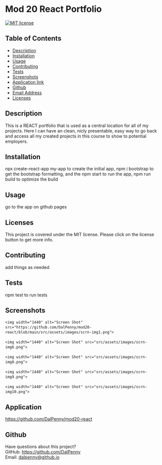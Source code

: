 # Mod 20 React Portfolio

  [![MIT license](https://img.shields.io/badge/License-MIT-blue.svg)](https://lbesson.mit-license.org/)

  ## Table of Contents
  * [Description](#description)
  * [Installation](#installation)
  * [Usage](#usage)
  * [Contributing](#contributing)
  * [Tests](#tests)
  * [Screenshots](#screenshots)
  * [Application link](#application)
  * [Github](#github)
  * [Email Address](#email)
  * [Licenses](#licenses)

  
  ## Description
  This is a REACT portfolio that is used as a central location for all of my projects. Here I can have an clean, nicly presentable, easy way to go back and access all my created projects in this course to show to potential employers.

  ## Installation
  npx create-react-app my-app to create the initial app, npm i bootstrap to get the bootstrap formatting, and the npm start to run the app, npm run build to optimize the build

  ## Usage
  go to the app on github pages
  ## Licenses
  This project is covered under the MIT license. Please click on the license button to get more info.
  
  ## Contributing
  add things as needed
  
  ## Tests
  npm test to run tests
  
  ## Screenshots
    <img width="1440" alt="Screen Shot" src="https://github.com/DalPenny/mod20-react/blob/main/src/assets/images/scrn-img1.png">
    
    <img width="1440" alt="Screen Shot" src="src/assets/images/scrn-img6.png">
    
    <img width="1440" alt="Screen Shot" src="src/assets/images/scrn-img8.png">
    
    <img width="1440" alt="Screen Shot" src="src/assets/images/scrn-img9.png">
    
    <img width="1440" alt="Screen Shot" src="src/assets/images/scrn-img10.png">

  ## Application
  https://github.com/DalPenny/mod20-react
  
  ## Github
  Have questions about this project?  
  GitHub: https://github.com/DalPenny  
  Email: dalpenny@github.io


